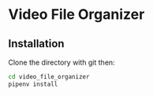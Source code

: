 # Video File Organizer

## Installation

Clone the directory with git then:

```bash
cd video_file_organizer
pipenv install
```

